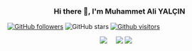 <h3 align='center'> Hi there 👋, I'm Muhammet Ali YALÇIN </h3>

[![GitHub followers](https://img.shields.io/github/followers/maliyalcin?style=social)](https://github.com/maliyalcin?tab=followers)
![GitHub stars](https://img.shields.io/github/stars/maliyalcin?style=social)
[![Github visitors](https://visitor-badge.glitch.me/badge?page_id=maliyalcin.visitor-badge)](https://GitHub.com/maliyalcin/StrapDown.js/stargazers/)

<p align='center'>
  <a href="https://www.linkedin.com/in/maliyalcin/"><img src="https://img.shields.io/badge/linkedin-%230077B5.svg?&style=for-the-badge&logo=linkedin&logoColor=white" /></a>&nbsp;&nbsp;&nbsp;&nbsp;
 <a href="mailto:maliyalcin08@gmail.com"><img src="https://img.shields.io/badge/Outlook-0078D4.svg?&style=for-the-badge&logo=microsoft%20outlook&logoColor=white" /></a>
  <a href="https://twitter.com/maliyalcin08"><img src="https://img.shields.io/badge/twitter-%231DA1F2.svg?&style=for-the-badge&logo=twitter&logoColor=white" /></a>&nbsp;&nbsp;&nbsp;&nbsp;
</p>
